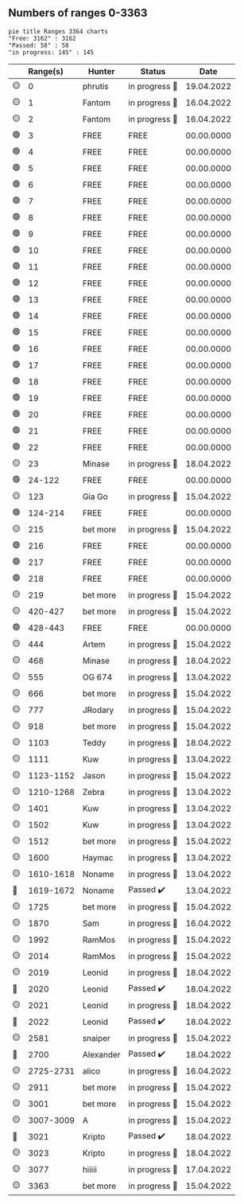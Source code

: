 ## Numbers of ranges 0-3363

```mermaid
pie title Ranges 3364 charts
"Free: 3162" : 3162
"Passed: 58" : 58
"in progress: 145" : 145
```  

|       | Range(s)      | Hunter    | Status         | Date        |
|------------|:------------|-----------|----------------|----------------|
| :yellow_circle:| 0          | phrutis    |  in progress :hammer:  |  19.04.2022  |
| :yellow_circle:| 1          | Fantom    |  in progress :hammer:  |  16.04.2022  |
| :yellow_circle:| 2          | Fantom    |  in progress :hammer:  |  16.04.2022  |
| :green_circle:| 3          | FREE    |  FREE  |  00.00.0000  |
| :green_circle:| 4          | FREE    |  FREE  |  00.00.0000  |
| :green_circle:| 5          | FREE    |  FREE  |  00.00.0000  |
| :green_circle:| 6          | FREE    |  FREE  |  00.00.0000  |
| :green_circle:| 7          | FREE    |  FREE  |  00.00.0000  |
| :green_circle:| 8          | FREE    |  FREE  |  00.00.0000  |
| :green_circle:| 9          | FREE    |  FREE  |  00.00.0000  |
| :green_circle:| 10         | FREE    |  FREE  |  00.00.0000  |
| :green_circle:| 11         | FREE    |  FREE  |  00.00.0000  |
| :green_circle:| 12         | FREE    |  FREE  |  00.00.0000  |
| :green_circle:| 13         | FREE    |  FREE  |  00.00.0000  |
| :green_circle:| 14         | FREE    |  FREE  |  00.00.0000  |
| :green_circle:| 15         | FREE    |  FREE  |  00.00.0000  |
| :green_circle:| 16         | FREE    |  FREE  |  00.00.0000  |
| :green_circle:| 17         | FREE    |  FREE  |  00.00.0000  |
| :green_circle:| 18         | FREE    |  FREE  |  00.00.0000  |
| :green_circle:| 19         | FREE    |  FREE  |  00.00.0000  |
| :green_circle:| 20         | FREE    |  FREE  |  00.00.0000  |
| :green_circle:| 21         | FREE    |  FREE  |  00.00.0000  |
| :green_circle:| 22         | FREE    |  FREE  |  00.00.0000  |
| :yellow_circle:| 23         | Minase    |  in progress :hammer:  |  18.04.2022  |
| :green_circle:| 24-122         | FREE    |  FREE  |  00.00.0000  |
| :yellow_circle:| 123        | Gia Go    |  in progress :hammer:  |  15.04.2022  |
| :green_circle:| 124-214         | FREE    |  FREE  |  00.00.0000  |
| :yellow_circle:| 215        | bet more  |  in progress :hammer:  |  15.04.2022  |
| :green_circle:| 216         | FREE    |  FREE  |  00.00.0000  |
| :green_circle:| 217         | FREE    |  FREE  |  00.00.0000  |
| :green_circle:| 218         | FREE    |  FREE  |  00.00.0000  |
| :yellow_circle:| 219        | bet more  |  in progress :hammer:  |  15.04.2022  |
| :yellow_circle:| 420-427    | bet more  |  in progress :hammer:  |  15.04.2022  |
| :green_circle:| 428-443         | FREE    |  FREE  |  00.00.0000  |
| :yellow_circle:| 444        | Artem     |  in progress :hammer:  |  15.04.2022  |
| :yellow_circle:| 468        | Minase    |  in progress :hammer:  |  18.04.2022  |
| :yellow_circle:| 555        | OG 674    |  in progress :hammer:  |  13.04.2022  |
| :yellow_circle:| 666        | bet more  |  in progress :hammer:  |  15.04.2022  |
| :yellow_circle:| 777        | JRodary   |  in progress :hammer:  |  15.04.2022  |
| :yellow_circle:| 918        | bet more  |  in progress :hammer:  |  15.04.2022  |
| :yellow_circle:| 1103       | Teddy     |  in progress :hammer:  |  18.04.2022  |
| :yellow_circle:| 1111       | Kuw       |  in progress :hammer:  |  13.04.2022  |
| :yellow_circle:| 1123-1152  | Jason     |  in progress :hammer:  |  15.04.2022  |
| :yellow_circle:| 1210-1268  | Zebra     |  in progress :hammer:  |  13.04.2022  |
| :yellow_circle:| 1401       | Kuw       |  in progress :hammer:  |  13.04.2022  |
| :yellow_circle:| 1502       | Kuw       |  in progress :hammer:  |  13.04.2022  |
| :yellow_circle:| 1512       | bet more  |  in progress :hammer:  |  15.04.2022  |
| :yellow_circle:| 1600       | Haymac    |  in progress :hammer:  |  13.04.2022  |
| :yellow_circle:| 1610-1618  | Noname    |  in progress :hammer:  |  13.04.2022  |
| :red_circle:   | 1619-1672  | Noname    |  Passed :heavy_check_mark:  |  13.04.2022  |
| :yellow_circle:| 1725       | bet more  |  in progress :hammer:  |  15.04.2022  |
| :yellow_circle:| 1870       | Sam       |  in progress :hammer:  |  16.04.2022  |
| :yellow_circle:| 1992       | RamMos    |  in progress :hammer:  |  15.04.2022  |
| :yellow_circle:| 2014       | RamMos    |  in progress :hammer:  |  15.04.2022  |
| :yellow_circle:| 2019       | Leonid    |  in progress :hammer:  |  18.04.2022  |
| :red_circle:   | 2020       | Leonid    |  Passed :heavy_check_mark:  |  18.04.2022  |
| :yellow_circle:| 2021       | Leonid    |  in progress :hammer:  |  18.04.2022  |
| :red_circle:   | 2022       | Leonid    |  Passed :heavy_check_mark:  |  18.04.2022  |
| :yellow_circle:| 2581       | snaiper   |  in progress :hammer:  |  15.04.2022  |
| :red_circle:   | 2700       | Alexander |  Passed :heavy_check_mark:  |  18.04.2022  |
| :yellow_circle:| 2725-2731  | alico     |  in progress :hammer:  |  16.04.2022  |
| :yellow_circle:| 2911       | bet more  |  in progress :hammer:  |  15.04.2022  |
| :yellow_circle:| 3001       | bet more  |  in progress :hammer:  |  15.04.2022  |
| :yellow_circle:| 3007-3009  | A         |  in progress :hammer:  |  15.04.2022  |
| :red_circle:   | 3021       | Kripto    |  Passed :heavy_check_mark:  |  18.04.2022  |
| :yellow_circle:| 3023       | Kripto    |  in progress :hammer:  |  18.04.2022  |
| :yellow_circle:| 3077       | hiiiii    |  in progress :hammer:  |  17.04.2022  |
| :yellow_circle:| 3363       | bet more  |  in progress :hammer:  |  15.04.2022  |


